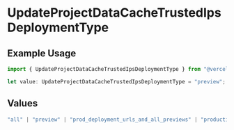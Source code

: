 # UpdateProjectDataCacheTrustedIpsDeploymentType

## Example Usage

```typescript
import { UpdateProjectDataCacheTrustedIpsDeploymentType } from "@vercel/sdk/models/updateprojectdatacacheop.js";

let value: UpdateProjectDataCacheTrustedIpsDeploymentType = "preview";
```

## Values

```typescript
"all" | "preview" | "prod_deployment_urls_and_all_previews" | "production"
```